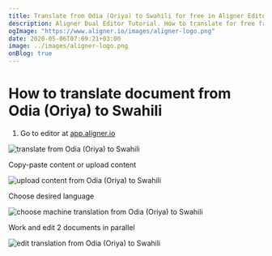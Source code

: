 ```yaml
---
title: Translate from Odia (Oriya) to Swahili for free in Aligner Editor
description: Aligner Dual Editor Tutorial. How to translate for free from Odia (Oriya) to Swahili. Aligner is multilingual document management platform. 
ogImage: "https://www.aligner.io/images/aligner-logo.png"
date: 2020-05-06T07:09:21+03:00
image: ../images/aligner-logo.png
onBlog: true
---
```


# How to translate document from Odia (Oriya) to Swahili

1. Go to editor at [app.aligner.io](https://app.aligner.io "Aligner App web page")

![translate from Odia (Oriya) to Swahili](../aligner-blank-editor.png "translate from Odia (Oriya) to Swahili")

Copy-paste content or upload content

![upload content from Odia (Oriya) to Swahili](../aligner-uploaded-document.png "upload content from Odia (Oriya) to Swahili")

Choose desired language

![choose machine translation from Odia (Oriya) to Swahili](../aligner-language-dropdown.png "choose machine translation from Odia (Oriya) to Swahili")

Work and edit 2 documents in parallel

![edit translation from Odia (Oriya) to Swahili](../aligner-double-sitded-editor.png "edit translation from Odia (Oriya) to Swahili")

